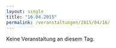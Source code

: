```yaml
---
layout: single
title: "16.04.2015"
permalink: /veranstaltungen/2015/04/16/
---
```


Keine Veranstaltung an diesem Tag.
